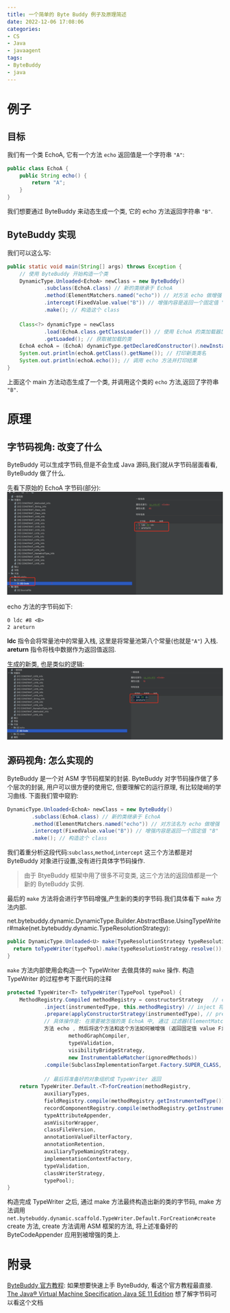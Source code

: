 ```yaml
---
title: 一个简单的 Byte Buddy 例子及原理简述
date: 2022-12-06 17:08:06
categories:
- CS
- Java
- javaagent
tags:
- ByteBuddy
- java
---
```



# 例子
## 目标
我们有一个类 EchoA, 它有一个方法 `echo` 返回值是一个字符串 `"A"`:
```java
public class EchoA {
    public String echo() {
        return "A";
    }
}
```

我们想要通过 ByteBuddy 来动态生成一个类, 它的 echo 方法返回字符串 `"B"`.


## ByteBuddy 实现
我们可以这么写:

```java
public static void main(String[] args) throws Exception {
    // 使用 ByteBuddy 开始构造一个类
    DynamicType.Unloaded<EchoA> newClass = new ByteBuddy()
            .subclass(EchoA.class) // 新的类继承于 EchoA
            .method(ElementMatchers.named("echo")) // 对方法 echo 做增强
            .intercept(FixedValue.value("B")) // 增强内容是返回一个固定值 "B"
            .make(); // 构造这个 class

    Class<?> dynamicType = newClass
            .load(EchoA.class.getClassLoader()) // 使用 EchoA 的类加载器加载这个类
            .getLoaded(); // 获取被加载的类
    EchoA echoA = (EchoA) dynamicType.getDeclaredConstructor().newInstance(); // 使用反射调用构造函数, 构造新的类的实例
    System.out.println(echoA.getClass().getName()); // 打印新类类名
    System.out.println(echoA.echo()); // 调用 echo 方法并打印结果
}
```

上面这个 main 方法动态生成了一个类, 并调用这个类的 `echo` 方法,返回了字符串 `"B"`.


# 原理
## 字节码视角: 改变了什么
ByteBuddy 可以生成字节码,但是不会生成 Java 源码,我们就从字节码层面看看, ByteBuddy 做了什么.

先看下原始的 EchoA 字节码(部分):
![EchoA](/images/ByteBuddy1.jpg)

echo 方法的字节码如下:
```
0 ldc #8 <B>
2 areturn
```
**ldc** 指令会将常量池中的常量入栈, 这里是将常量池第八个常量(也就是`"A"`) 入栈. **areturn** 指令将栈中数据作为返回值返回.


生成的新类, 也是类似的逻辑:
![EchoB](/images/ByteBuddy2.jpg)


## 源码视角: 怎么实现的
ByteBuddy 是一个对 ASM 字节码框架的封装. ByteBuddy 对字节码操作做了多个层次的封装, 用户可以很方便的使用它, 但要理解它的运行原理, 有比较陡峭的学习曲线. 下面我们管中窥豹:

```java
DynamicType.Unloaded<EchoA> newClass = new ByteBuddy()
        .subclass(EchoA.class) // 新的类继承于 EchoA
        .method(ElementMatchers.named("echo")) // 对方法名为 echo 做增强
        .intercept(FixedValue.value("B")) // 增强内容是返回一个固定值 "B"
        .make(); // 构造这个 class
```

我们着重分析这段代码:`subclass`,`method`,`intercept` 这三个方法都是对 ByteBuddy 对象进行设置,没有进行具体字节码操作.

> 由于 BtyeBuddy 框架中用了很多不可变类, 这三个方法的返回值都是一个新的 ByteBuddy 实例.

最后的 `make` 方法将会进行字节码增强,产生新的类的字节码.我们具体看下 `make` 方法内部.


net.bytebuddy.dynamic.DynamicType.Builder.AbstractBase.UsingTypeWriter#make(net.bytebuddy.dynamic.TypeResolutionStrategy):
```java
public DynamicType.Unloaded<U> make(TypeResolutionStrategy typeResolutionStrategy, TypePool typePool) {
  return toTypeWriter(typePool).make(typeResolutionStrategy.resolve());
}
```

`make` 方法内部使用会构造一个 TypeWriter 去做具体的 `make` 操作.
构造 TypeWriter 的过程参考下面代码的注释
```java
protected TypeWriter<T> toTypeWriter(TypePool typePool) {
    MethodRegistry.Compiled methodRegistry = constructorStrategy   // constructorStrategy 规定了如何构造新类的构造函数, ByteBuddy 遵循约定优于配置的原则, constructorStrategy 有一个默认值,这里我们不展开讨论.
            .inject(instrumentedType, this.methodRegistry) // inject 将构造函数如何构造的 handler 插入 methodRegistry,并返回这个 methodRegistry
            .prepare(applyConstructorStrategy(instrumentedType), // prepare 方法会会根据配置 (也就是上文 method 和 intercept 方法), 将改造 echo 方法的 handler 加入 methodRegistry.
            // 具体操作是: 在需要被怎强的类 EchoA 中, 通过 过滤器(ElementMatchers.named("echo")) 找到需要被增强的
            方法 echo , 然后将这个方法和这个方法如何被增强 (返回固定值 value FixedValue.value("B")) 插入到 methodRegistry
                    methodGraphCompiler,
                    typeValidation,
                    visibilityBridgeStrategy,
                    new InstrumentableMatcher(ignoredMethods))
            .compile(SubclassImplementationTarget.Factory.SUPER_CLASS, classFileVersion); // compile 方法会将对应的 handler 对应的 ByteCodeAppender 和 MethodAttributeAppender 和方法对应起来,并缓存起来.

            // 最后将准备好的对象组织成 TypeWriter 返回
    return TypeWriter.Default.<T>forCreation(methodRegistry,
            auxiliaryTypes,
            fieldRegistry.compile(methodRegistry.getInstrumentedType()),
            recordComponentRegistry.compile(methodRegistry.getInstrumentedType()),
            typeAttributeAppender,
            asmVisitorWrapper,
            classFileVersion,
            annotationValueFilterFactory,
            annotationRetention,
            auxiliaryTypeNamingStrategy,
            implementationContextFactory,
            typeValidation,
            classWriterStrategy,
            typePool);
}
```

构造完成 TypeWriter 之后, 通过 make 方法最终构造出新的类的字节码, make 方法调用`net.bytebuddy.dynamic.scaffold.TypeWriter.Default.ForCreation#create` create 方法, create 方法调用 ASM 框架的方法, 将上述准备好的 ByteCodeAppender 应用到被增强的类上.


# 附录
[ByteBuddy 官方教程](https://bytebuddy.net/#/tutorial): 如果想要快速上手 ByteBuddy, 看这个官方教程最直接.
[The Java® Virtual Machine Specification Java SE 11 Edition](https://docs.oracle.com/javase/specs/jvms/se11/html/index.html) 想了解字节码可以看这个文档
